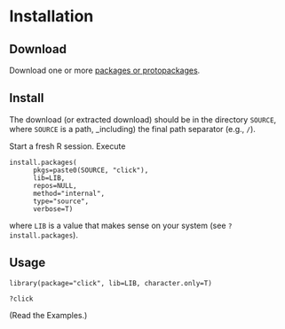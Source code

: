 Installation
============

Download
--------

Download one or more
[packages or protopackages](https://github.com/dmparrishphd/click/blob/master/Files/1/0/index.md).
 
Install
-------

The download (or extracted download) should be in the directory `SOURCE`,
where `SOURCE` is a path, _including) the final path separator (e.g., `/`).

Start a fresh R session. Execute

    install.packages(
	      pkgs=paste0(SOURCE, "click"),
	      lib=LIB,
	      repos=NULL,
	      method="internal",
	      type="source",
	      verbose=T)

where `LIB` is a value that makes sense on your system (see `?install.packages`).

Usage
-----

    library(package="click", lib=LIB, character.only=T)

    ?click

(Read the Examples.)
